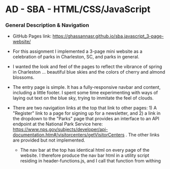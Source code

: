 # AD - SBA - HTML/CSS/JavaScript



### General Description & Navigation

* GitHub Pages link: https://ghassannasr.github.io/sba.javascript_3-page-website/

* For this assignment I implemented a 3-page mini website as a celebration of parks in Charleston, SC, and parks in general. 

* I wanted the look and feel of the pages to reflect the vibrance of spring in Charleston ... beautiful blue skies and the colors of cherry and almond blossoms. 

* The entry page is simple. It has a fully-responsive navbar and content, including a little footer. I spent some time experimenting with ways of laying out text on the blue sky, trying to immitate the feel of clouds.

* There are two navigation links at the top that link to other pages: 1) A "Register" link to a page for signing up for a newsletter, and 2) a link in the dropdown to the "Parks" page that provides an interface to an API endpoint at the National Park Service here: https://www.nps.gov/subjects/developer/api-documentation.htm#/visitorcenters/getVisitorCenters . The other links are provided but not implemented.

  * The nav bar at the top has identical html on every page of the website. I therefore produce the nav bar html in a utility script residing in header-functions.js, and I call that function from withing <script> tags near the top of the html body. I am not sure it is best practice to do so, but it certainly helped me in removing the clutter in the pages I was working with.

  * I also included the three Bootstrap links at the bottom of each in a similar utility function residing in footer-function.js that is called at the bottom of each page.

  * If JavaScript is needed during page loading, I included it in header-functions.js. Otherwise I included it in footer-functions.js.

### Bootstrap

* I have been waiting for the opportunity to learn higher level, responsive html that allows me to think in aesthetically pleasing ways that also allow for flexibility. And thus my use of Bootstrap. It took a disproportionate amount of my time, but I think it was worth the challenge in terms of future utility.

* I feel I have finally understood the power of Bootstrap, thanks to this assignment. I now have a good conceptual understanding of the grid system, which looks deceivingly similar to "tables" in its syntax of "rows" and "columns". One of the insights I have gained is that content always resides in Bootstrap columns. Resist the temptation to place content in a row! A column is where responsiveness is implemented. Create a column, even if a single column, before adding page content. Bootstrap is about the trinity of container, row, and column.

* My next challenge was to experiment in ways of customizing Bootstrap without sacrificing its power, which is its responsive design. My process consisted of adding selectors piecemeal and repeatedly checking to make sure that smooth responsive functionality was not sacrificed. The text I added on the cherry blossom background on the first page is not fully responsive. In order to keep track of the html selectors I added, I prefixed each selector I created with my initials: "gn".

* I experimented with creating an image background to smooth the edges of Bootstrap components and create continuity that would maintain the power of Bootstrap without necessarily being beholden to its "blocky" look. The newsletter registration page is an example. It contains a Jumbotron and a form on the page, but the background image effaces the component boundaries.  

### Forms

* I created two forms, one for registering for a newsletter, and another for doing a search that utilizes the National Park Service API.

  * My implementation of form validation on the newsletter form is minimal. I tested the functionality of doing validation on the e-mail field. I searched the Web for regular expressions used for checking valid email addresses, and the results were amazing! I used a very simple one that if matched opens a "success" alert box, and "failure" otherwise. I would like to in the future implement a tooltip animation.

  * I found myself questioning whether input elements really need to be placed inside form tags. Some of the problems I encountered in implementing event listeners seemed to be complicated by the fact that forms add their own level of functionality to input elements placed inside them, possibly interfering with more customized event handling.

  * I spent a bulk of my time implementing the API connection functionality and then understanding its semantics, and after that deciding on an interface that would meaningfully present and manipulate information from the source. The park service provides several categories of information such as: parks, campgrounds, things to do, and more. Within each category any number of additional parameters could be supplied. I decided to provide two drop down menus for doing an information search, one for the main categories (such as parks, campgrouds), and other for the more fine-grained parameters within each of the main categories. Since the second set of search parameters is dependent on the first, the selection of dropdown list items in the second list would have to be dynamically populated in accordance to the choice in the first dropdown list. To keep the implementation simple, I chose a second parameter that is common to all of the main category searches; namely, the state (such as NY, SC, NC, etc.). In a nutshell, I dynamically build a query based on the selections by the user from both lists, and I send the result as raw JSON in the pane right below the selection boxes. I implemented the API search using XmlHttpRequest and "fetch". I got both to work, but I ended up using XmlHttpRequest. 
